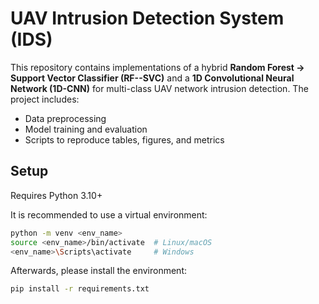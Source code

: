 # UAV Intrusion Detection System (IDS)

This repository contains implementations of a hybrid **Random Forest → Support Vector Classifier (RF--SVC)** and a **1D Convolutional Neural Network (1D-CNN)** for multi-class UAV network intrusion detection. The project includes:

- Data preprocessing
- Model training and evaluation
- Scripts to reproduce tables, figures, and metrics

## Setup
Requires Python 3.10+

It is recommended to use a virtual environment:

```bash
python -m venv <env_name>
source <env_name>/bin/activate  # Linux/macOS
<env_name>\Scripts\activate     # Windows
```

Afterwards, please install the environment:

```bash
pip install -r requirements.txt
```